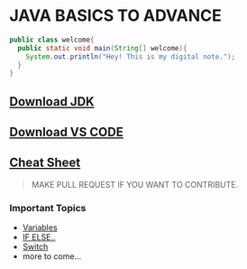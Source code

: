 # JAVA BASICS TO ADVANCE

```java
public class welcome{
  public static void main(String[] welcome){
    System.out.println("Hey! This is my digital note.");
  }
}
```

## [Download JDK](https://www.oracle.com/in/java/technologies/downloads/)
## [Download VS CODE](https://code.visualstudio.com/download)
## [Cheat Sheet](https://www.learnthepart.com/course/2dfda34d-6bbc-4bd5-8f45-d5999de2f514/a0d30d63-16f5-4702-992a-77b560cbeddd)

> MAKE PULL REQUEST IF YOU WANT TO CONTRIBUTE.

### Important Topics

- [Variables](https://github.com/subhranshuchoudhury/java-journey/blob/main/2A%20Variables.java)
- [IF ELSE..](https://github.com/subhranshuchoudhury/java-journey/blob/main/B6%20IF-ELSE-IF-ELSE.java) 
- [Switch](https://github.com/subhranshuchoudhury/java-journey/blob/main/B7%20Switch.java)
- more to come...
